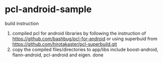 # pcl-android-sample
build instruction
1. compiled pcl for android libraries by following the instruction of https://github.com/bashbug/pcl-for-android
or using superbuid from https://github.com/hirotakaster/pcl-superbuild.git
2. copy the compiled files/directories to app/libs include boost-android, flann-android, pcl-android and eigen.
done

